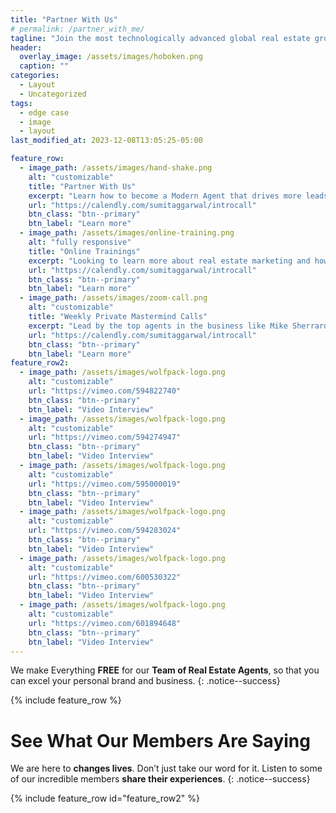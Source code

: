 ```yaml
---
title: "Partner With Us"
# permalink: /partner_with_me/
tagline: "Join the most technologically advanced global real estate group with the fastest-growing brokerage in the world."
header:
  overlay_image: /assets/images/hoboken.png
  caption: ""
categories:
  - Layout
  - Uncategorized
tags:
  - edge case
  - image
  - layout
last_modified_at: 2023-12-08T13:05:25-05:00

feature_row:
  - image_path: /assets/images/hand-shake.png
    alt: "customizable"
    title: "Partner With Us"
    excerpt: "Learn how to become a Modern Agent that drives more leads and closes more deals. Join my real estate group to get all of my training and resources for FREE!"
    url: "https://calendly.com/sumitaggarwal/introcall"
    btn_class: "btn--primary"
    btn_label: "Learn more"
  - image_path: /assets/images/online-training.png
    alt: "fully responsive"
    title: "Online Trainings"
    excerpt: "Looking to learn more about real estate marketing and how to generate more leads? My training is a great way to learn marketing and grow your real estate business."
    url: "https://calendly.com/sumitaggarwal/introcall"
    btn_class: "btn--primary"
    btn_label: "Learn more"
  - image_path: /assets/images/zoom-call.png
    alt: "customizable"
    title: "Weekly Private Mastermind Calls"
    excerpt: "Lead by the top agents in the business like Mike Sherrard, Connor Steinbrooke and others."
    url: "https://calendly.com/sumitaggarwal/introcall"
    btn_class: "btn--primary"
    btn_label: "Learn more"
feature_row2:
  - image_path: /assets/images/wolfpack-logo.png
    alt: "customizable"
    url: "https://vimeo.com/594822740"
    btn_class: "btn--primary"
    btn_label: "Video Interview"
  - image_path: /assets/images/wolfpack-logo.png
    alt: "customizable"
    url: "https://vimeo.com/594274947"
    btn_class: "btn--primary"
    btn_label: "Video Interview"
  - image_path: /assets/images/wolfpack-logo.png
    alt: "customizable"
    url: "https://vimeo.com/595000019"
    btn_class: "btn--primary"
    btn_label: "Video Interview"
  - image_path: /assets/images/wolfpack-logo.png
    alt: "customizable"
    url: "https://vimeo.com/594283024"
    btn_class: "btn--primary"
    btn_label: "Video Interview"
  - image_path: /assets/images/wolfpack-logo.png
    alt: "customizable"
    url: "https://vimeo.com/600530322"
    btn_class: "btn--primary"
    btn_label: "Video Interview"
  - image_path: /assets/images/wolfpack-logo.png
    alt: "customizable"
    url: "https://vimeo.com/601894648"
    btn_class: "btn--primary"
    btn_label: "Video Interview"
---
```


We make Everything **FREE** for our **Team of Real Estate Agents**, so that you can excel your personal brand and business.
{: .notice--success}

{% include feature_row %}


# See What Our Members Are Saying

We are here to **changes lives**. Don’t just take our word for it. Listen to some of our incredible members **share their experiences**.
{: .notice--success}

{% include feature_row id="feature_row2" %}

<!-- 
[![Alt text for broken image link](/assets/images/wolfpack-logo.png)](https://vimeo.com/594822740){:target="_blank"}
-->
